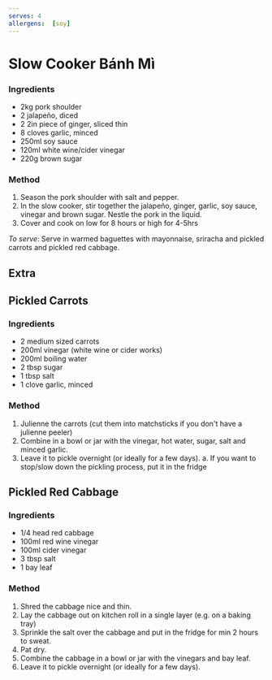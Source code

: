 ```yaml
---
serves: 4
allergens:  [soy]
---
```


# Slow Cooker Bánh Mì

### Ingredients

* 2kg pork shoulder
* 2 jalapeño, diced
* 2 2in piece of ginger, sliced thin
* 8 cloves garlic, minced
* 250ml soy sauce
* 120ml white wine/cider vinegar
* 220g brown sugar

### Method

1. Season the pork shoulder with salt and pepper.
2. In the slow cooker, stir together the jalapeño, ginger, garlic, soy sauce, vinegar and brown
   sugar. Nestle the pork in the liquid.
3. Cover and cook on low for 8 hours or high for 4-5hrs

_To serve_: Serve in warmed baguettes with mayonnaise, sriracha and pickled carrots and pickled red cabbage.

## Extra

## Pickled Carrots

### Ingredients

* 2 medium sized carrots
* 200ml vinegar (white wine or cider works)
* 200ml boiling water
* 2 tbsp sugar
* 1 tbsp salt
* 1 clove garlic, minced

### Method

1. Julienne the carrots (cut them into matchsticks if you don't have a julienne peeler)
1. Combine in a bowl or jar with the vinegar, hot water, sugar, salt and minced garlic.
1. Leave it to pickle overnight (or ideally for a few days).
  a. If you want to stop/slow down the pickling process, put it in the fridge

## Pickled Red Cabbage

### Ingredients

* 1/4 head red cabbage
* 100ml red wine vinegar
* 100ml cider vinegar
* 3 tbsp salt
* 1 bay leaf

### Method

1. Shred the cabbage nice and thin.
2. Lay the cabbage out on kitchen roll in a single layer (e.g. on a baking tray)
3. Sprinkle the salt over the cabbage and put in the fridge for min 2 hours to sweat.
4. Pat dry.
5. Combine the cabbage in a bowl or jar with the vinegars and bay leaf.
6. Leave it to pickle overnight (or ideally for a few days).
